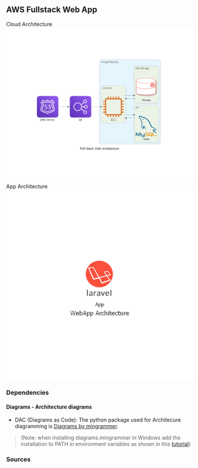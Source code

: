 ## AWS Fullstack Web App

Cloud Architecture
![Cloud Architecture](./DAC/full_stack_web_architecture.png)
App Architecture
![Cloud Architecture](./DAC/webapp_architecture.png)


### Dependencies
#### Diagrams - Architecture diagrams
- DAC (Diagrams as Code): The python package used for Architecure diagramming is [Diagrams by mingrammer](https://diagrams.mingrammer.com/).
>(Note: when installing diagrams.mingrammer in Windows add the installation to PATH in environment variables as shown in this [tutorial](https://www.youtube.com/watch?v=XnxIfoUQeWw&ab_channel=AscendingDeer))


### Sources